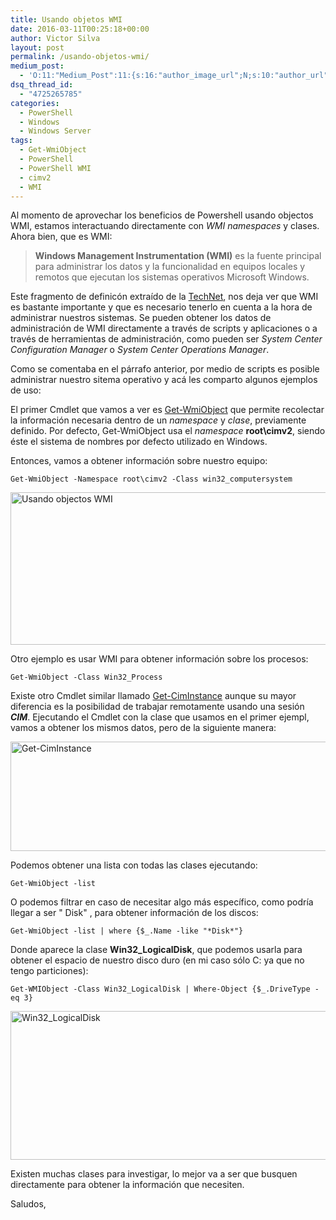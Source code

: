 ```yaml
---
title: Usando objetos WMI
date: 2016-03-11T00:25:18+00:00
author: Victor Silva
layout: post
permalink: /usando-objetos-wmi/
medium_post:
  - 'O:11:"Medium_Post":11:{s:16:"author_image_url";N;s:10:"author_url";N;s:11:"byline_name";N;s:12:"byline_email";N;s:10:"cross_link";s:2:"no";s:2:"id";N;s:21:"follower_notification";s:3:"yes";s:7:"license";s:19:"all-rights-reserved";s:14:"publication_id";s:2:"-1";s:6:"status";s:4:"none";s:3:"url";N;}'
dsq_thread_id:
  - "4725265785"
categories:
  - PowerShell
  - Windows
  - Windows Server
tags:
  - Get-WmiObject
  - PowerShell
  - PowerShell WMI
  - cimv2
  - WMI
---
```

Al momento de aprovechar los beneficios de Powershell usando objectos WMI, estamos interactuando directamente con _WMI namespaces_ y clases. Ahora bien, que es WMI:

> **Windows Management Instrumentation (WMI)** es la fuente principal para administrar los datos y la funcionalidad en equipos locales y remotos que ejecutan los sistemas operativos Microsoft Windows.

Este fragmento de definicón extraído de la [TechNet](https://technet.microsoft.com/es-es/library/cc753534.aspx), nos deja ver que WMI es bastante importante y que es necesario tenerlo en cuenta a la hora de administrar nuestros sistemas. Se pueden obtener los datos de administración de WMI directamente a través de scripts y aplicaciones o a través de herramientas de administración, como pueden ser _System Center Configuration Manager_ o _System Center Operations Manager_.

Como se comentaba en el párrafo anterior, por medio de scripts es posible administrar nuestro sitema operativo y acá les comparto algunos ejemplos de uso:

El primer Cmdlet que vamos a ver es [Get-WmiObject](https://technet.microsoft.com/en-us/library/hh849824.aspx) que permite recolectar la información necesaria dentro de un _namespace_ y _clase_, previamente definido. Por defecto, Get-WmiObject usa el _namespace_ **root\cimv2**, siendo éste el sistema de nombres por defecto utilizado en Windows.

Entonces, vamos a obtener información sobre nuestro equipo:

    Get-WmiObject -Namespace root\cimv2 -Class win32_computersystem
    

<img src="https://lh3.googleusercontent.com/dp8YL2bmUZMaHFB1wxczLp9U4Vj--o6YC7fQW00XAyj3RCVxkmc_BTnHM4OusXmB5Hg8_YFq2NeDhOYAk18rxHEepnW_cdK6gkgBPkGwIrJiTc7WvhMjJ_ynxiWc6DP0FmaSnR28PmJ4SZcSt-jrRC7TReCGVk_t0FFooS9m0Hdi_Dm5b2jM2RZ6RhxPRjxCAMdWnm7OgLpdumk-yXNduvM_ZzaTtnU_lMEh4ZvECfcZmrK6XsfK0gnDFAKIAz66gfuOz5Sd-44YNTl2o4iS_q-YcFtWZV7qdaHRTqenwz5UI21jvdv2m2hHJTUvxpf-ade2nQhRPznLSdL4e9h3NlzkIf9FyPqtnECsKxwU4f3Ysl3FbMTXHB4M0-JBBxcfVgFmlxCyA_m1XyCh-YT-gL13GqbTq-5rSMw1DeY5rGImV16jm4JW6O7mJrdUTqE8dh_OmuE6OY00JzCO1_7og8KVkQfaM0Nxdb1NoQHW_OvJGOtImYJiqspvUJsroBGA8z-r9CIG87cSYI9_qKj0fbMqzu78F1y35EyXlR9seo8h2_WemQeUVEU6lMF6iOpbqTJA=w857-h244-no" width="857" height="244" alt="Usando objectos WMI" class="alignnone" />

Otro ejemplo es usar WMI para obtener información sobre los procesos:

    Get-WmiObject -Class Win32_Process
    

Existe otro Cmdlet similar llamado [Get-CimInstance](https://technet.microsoft.com/en-us/library/jj590758%28v=wps.630%29.aspx) aunque su mayor diferencia es la posibilidad de trabajar remotamente usando una sesión **_CIM_**. Ejecutando el Cmdlet con la clase que usamos en el primer ejempl, vamos a obtener los mismos datos, pero de la siguiente manera:

<img src="https://lh3.googleusercontent.com/JKqTZviy6dDGESC6jdBKXsQSYm8qLUUWzFNoXec3pCccdP-a3jsKs4MPt6TZsgZ9Qbz8LbFw5k5jiBfnacNtZBdEZv3vbGeNqyGLjZv8Ths6QrJtSUZ_1ZNXDatOPaMehCMxF38W1qG3pQ-5MZUa8XbV9bDYGtrLJN3EiNiG9Jc7cBLWW2KZaZ08KmDBIcDPWzp1xNxdgDRKo4q65xJ-vo7A5UX-G_JFxwhpQgGyFsH5AKjdmPee513T2ffUigHrU_MY43VvD-_PRnQH7F5PBIIofA7xWSFfUrCnqMl9YZG2-4tlQaUhVq9ldZihQA1hL2IKdErgRIkXRZi6KUOr9eFlyvo54d3oO6aKrR0_Vu3EUsmuTHwWNeNSrrmjrUlsc7PUDjTuCwHuPy-CVDnPiVct1V36rmOH_P4aHWepgdFP5p41MFq-k7KNGPCLhWzGkzb1fJ38kCtBbX8lWQ0yF2wqhI8IcJWspTJdP0nEtiDPAj53RwXCKXZvWRX-S_xGNkxFpDTdWhIgoTPlsnDbxHRFh-JOWLiKPS3IXz-lQT6t4qQG49I7vYHQn7Hm_BnXy3oR=w857-h175-no" width="857" height="175" alt="Get-CimInstance" class="alignnone" />

Podemos obtener una lista con todas las clases ejecutando:

    Get-WmiObject -list
    

O podemos filtrar en caso de necesitar algo más específico, como podría llegar a ser "
Disk"
, para obtener información de los discos:

    Get-WmiObject -list | where {$_.Name -like "*Disk*"}
    

Donde aparece la clase **Win32_LogicalDisk**, que podemos usarla para obtener el espacio de nuestro disco duro (en mi caso sólo C: ya que no tengo particiones):

    Get-WMIObject -Class Win32_LogicalDisk | Where-Object {$_.DriveType -eq 3}
    

<img src="https://lh3.googleusercontent.com/55vl9geyYHYsxxrllV3NkfflRfqdZg5GQl_XtKiWZpSUeklgIu71Zi6hrL2P2IazpCWCo4AmTC4qI_MqEFd3ylXL1-OODhiA0TfHAb-NqqCGmCD1Lk5oecaeIHG0UqjESLlfe00mRNFzWLdGXLYazLH8s0MMT5juX8hzQJN3xPxMuB-aYfeYyb12Ic42t0I4fivioumFeKCTSSqy79FAYnpe94LsOGW3VtfaGtz7YJCN8VpNyfA2mvF4c7mDfE3jdlsGQ5hQq618ptmczgbItozY76IhNVzLhy4c38pi7pWFja7AMJGxF0vtkJbBpcXg_oK5tEG_TAnnjbGQw86dYHk_CclSG5dss6PvJrZL02VrurlcGfSmiqDXisL-yLQuuFQXZWFbQ9vpGkiJMujy4Bqgk3ebf26ALNo2UjBoRhnH-4DpCbVQ5YL0qNMnpzPzBjMJc4gFXzwVBhE6TT4EEhQhBayu07i5O6QeZOAIUMmiBNTRqn__QocILtpc7Sn59k7ylTuqo_zgFW_uyVLWtzbhh7xkZ3YAcvYTAJJ0PkkqSoCZX_ebkigdk4XsKJW9F7r8=w857-h238-no" width="857" height="238" alt="Win32_LogicalDisk" class="alignnone" />

Existen muchas clases para investigar, lo mejor va a ser que busquen directamente para obtener la información que necesiten.

Saludos,